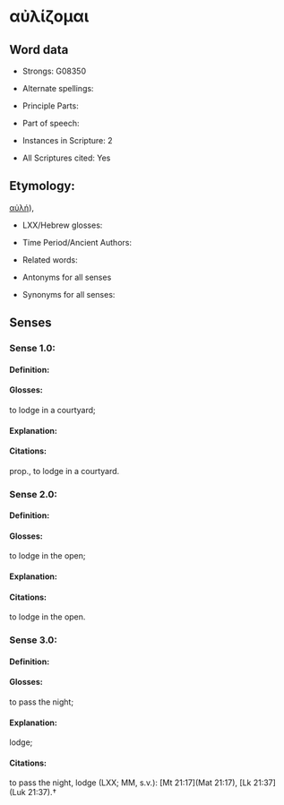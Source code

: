 # αὐλίζομαι

<!-- Status: S2=NeedsEdits -->
<!-- Lexica used for edits:   -->

## Word data

* Strongs: G08350

* Alternate spellings:



* Principle Parts: 


* Part of speech: 


* Instances in Scripture: 2

* All Scriptures cited: Yes

## Etymology: 

[αὐλή]()),

* LXX/Hebrew glosses: 


* Time Period/Ancient Authors: 


* Related words: 

* Antonyms for all senses

* Synonyms for all senses: 


## Senses 


### Sense  1.0: 

#### Definition: 

#### Glosses: 

to lodge in a courtyard; 

#### Explanation: 


#### Citations: 

prop., to lodge in a courtyard.

### Sense  2.0: 

#### Definition: 

#### Glosses: 

to lodge in the open; 

#### Explanation: 


#### Citations: 

to lodge in the open.

### Sense  3.0: 

#### Definition: 

#### Glosses: 

to pass the night; 

#### Explanation: 

lodge; 

#### Citations: 

to pass the night, lodge (LXX; MM, s.v.): [Mt 21:17](Mat 21:17), [Lk 21:37](Luk 21:37).†
